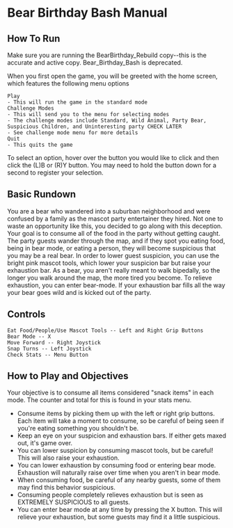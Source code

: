 # Bear Birthday Bash Manual

## How To Run
Make sure you are running the BearBirthday_Rebuild copy--this is the accurate and active copy. Bear_Birthday_Bash is deprecated.

When you first open the game, you will be greeted with the home screen, which features the following menu options
```
Play
- This will run the game in the standard mode
Challenge Modes
- This will send you to the menu for selecting modes
- The challenge modes include Standard, Wild Animal, Party Bear, Suspicious Children, and Uninteresting party CHECK LATER
- See challenge mode menu for more details
Quit
- This quits the game
```
To select an option, hover over the button you would like to click and then click the (L)B or (R)Y button. You may need to hold the button down for a second to register your selection.

## Basic Rundown
You are a bear who wandered into a suburban neighborhood and were confused by a family as the mascot party entertainer they hired. Not one to waste an opportunity like this, you decided to go along with this deception. Your goal is to consume all of the food in the party without getting caught. The party guests wander through the map, and if they spot you eating food, being in bear mode, or eating a person, they will become suspicious that you may be a real bear. In order to lower guest suspicion, you can use the bright pink mascot tools, which lower your suspicion bar but raise your exhaustion bar. As a bear, you aren't really meant to walk bipedally, so the longer you walk around the map, the more tired you become. To relieve exhaustion, you can enter bear-mode. If your exhaustion bar fills all the way your bear goes wild and is kicked out of the party.

## Controls
```
Eat Food/People/Use Mascot Tools -- Left and Right Grip Buttons
Bear Mode -- X
Move Forward -- Right Joystick
Snap Turns -- Left Joystick
Check Stats -- Menu Button
```

## How to Play and Objectives
Your objective is to consume all items considered "snack items" in each mode. The counter and total for this is found in your stats menu. 
- Consume items by picking them up with the left or right grip buttons. Each item will take a moment to consume, so be careful of being seen if you're eating something you shouldn't be.
- Keep an eye on your suspicion and exhaustion bars. If either gets maxed out, it's game over.
- You can lower suspicion by consuming mascot tools, but be careful! This will also raise your exhaustion.
- You can lower exhaustion by consuming food or entering bear mode. Exhaustion will naturally raise over time when you aren't in bear mode. 
- When consuming food, be careful of any nearby guests, some of them may find this behavior suspicious.
- Consuming people completely relieves exhaustion but is seen as EXTREMELY SUSPICIOUS to all guests.
- You can enter bear mode at any time by pressing the X button. This will relieve your exhaustion, but some guests may find it a little suspicious.
